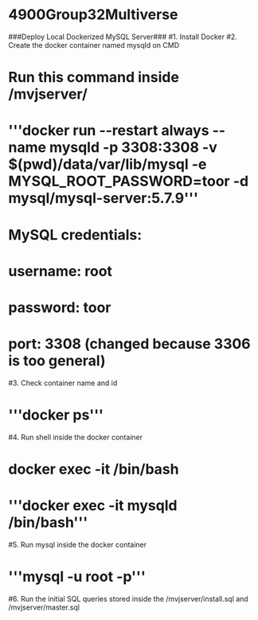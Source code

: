 # 4900Group32Multiverse

###Deploy Local Dockerized MySQL Server###
#1. Install Docker
#2. Create the docker container named mysqld on CMD
#	Run this command inside /mvjserver/
#	'''docker run --restart always --name mysqld -p 3308:3308 -v $(pwd)/data/var/lib/mysql -e MYSQL_ROOT_PASSWORD=toor  -d mysql/mysql-server:5.7.9'''
#	MySQL credentials: 
#		username: root
#		password: toor
#		port: 3308 (changed because 3306 is too general)
#3. Check container name and id 
#	'''docker ps'''
#4. Run shell inside the docker container
#	docker exec -it <container name> /bin/bash
#	'''docker exec -it mysqld /bin/bash'''
#5. Run mysql inside the docker container
#	'''mysql -u root -p'''
#6. Run the initial SQL queries stored inside the /mvjserver/install.sql and /mvjserver/master.sql
	
